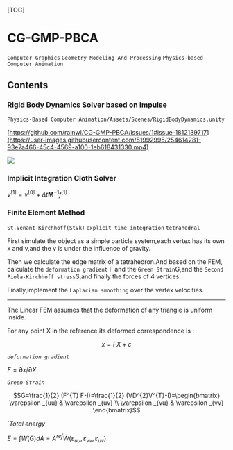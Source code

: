 [TOC]

# CG-GMP-PBCA
`Computer Graphics`
`Geometry Modeling And Processing`
`Physics-based Computer Animation`

## Contents

### Rigid Body Dynamics Solver based on Impulse
`Physics-Based Computer Animation/Assets/Scenes/RigidBodyDynamics.unity`

[https://github.com/rainwl/CG-GMP-PBCA/issues/1#issue-1812139717](https://user-images.githubusercontent.com/51992995/254614281-93e7a466-45c4-4569-a100-1eb618431330.mp4)

![](https://pic4rain.oss-cn-beijing.aliyuncs.com/img/RBD_algorithm.png)


### Implicit Integration Cloth Solver

$v^{[1]} = v^{[0]} +\Delta  t \mathbf{M} ^{-1}f^{[1]}$

### Finite Element Method
`St.Venant-Kirchhoff(StVk)` `explicit time integration` `tetrahedral`

First simulate the object as a simple particle system,each vertex has its own
x and v,and the v is under the influence of gravity.

Then we calculate the edge matrix of a tetrahedron.And based on the FEM,
calculate the `deformation gradient` F and the `Green Strain`G,and the 
`Second Piola-Kirchhoff stress`S,and finally the forces of 4 vertices.

Finally,implement the `Laplacian smoothing` over the vertex velocities.

---
The Linear FEM assumes that the deformation of any triangle is uniform inside.

For any point X in the reference,its deformed correspondence is :

$$x = FX+c$$

*`deformation gradient`*

$F = \partial x/\partial X$ 

*`Green Strain`*

$$G=\frac{1}{2} (F^{T} F-I)=\frac{1}{2} (VD^{2}V^{T}-I)=\begin{bmatrix} \varepsilon _{uu}   & \varepsilon _{uv}  \\ \varepsilon _{vu}   & \varepsilon _{vv} \end{bmatrix}$$  

*`Total energy*

$E = \int W(G)dA = A^{ref} W(\varepsilon _{uu} ,\varepsilon _{vv},\varepsilon _{uv})$

